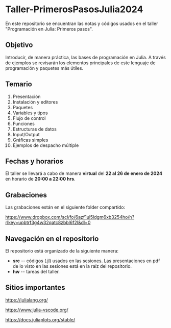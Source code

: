 # Taller-PrimerosPasosJulia2024
En este repositorio se encuentran las notas y códigos usados en el taller "Programación en Julia: Primeros pasos".

## Objetivo
Introducir, de manera práctica, las bases de programación en Julia. A través de ejemplos se revisarán los elementos principales de este lenguaje de programación y paquetes más útiles.

## Temario
1. Presentación
1. Instalación y editores
1. Paquetes
1. Variables y tipos
1. Flujo de control
1. Funciones
1. Estructuras de datos
1. Input/Output
1. Gráficas simples
1. Ejemplos de despacho múltiple

## Fechas y horarios
El taller se llevará a cabo de manera **virtual** del **22 al 26 de enero de 2024** en horario de **20:00 a 22:00 hrs**.

## Grabaciones
Las grabaciones están en el siguiente folder compartido:

https://www.dropbox.com/scl/fo/6azf1ul5ldgm6xb3254ho/h?rlkey=upbtrf3g4w32qatc8zbbl6f2l&dl=0



## Navegación en el repositorio
El repositorio está organizado de la siguiente manera:

- **src** -- códigos (.jl) usados en las sesiones. Las presentaciones en pdf de lo visto en las sesiones está en la raíz del repositorio.
- **hw** -- tareas del taller.

## Sitios importantes
https://julialang.org/

https://www.julia-vscode.org/

https://docs.juliaplots.org/stable/
